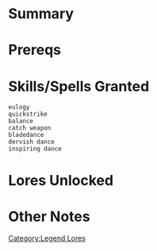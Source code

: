 # Summary

# Prereqs

# Skills/Spells Granted

`eulogy`  
`quickstrike`  
`balance`  
`catch weapon`  
`bladedance`  
`dervish dance`  
`inspiring dance`

# Lores Unlocked

# Other Notes

[Category:Legend Lores](Category:Legend_Lores "wikilink")
